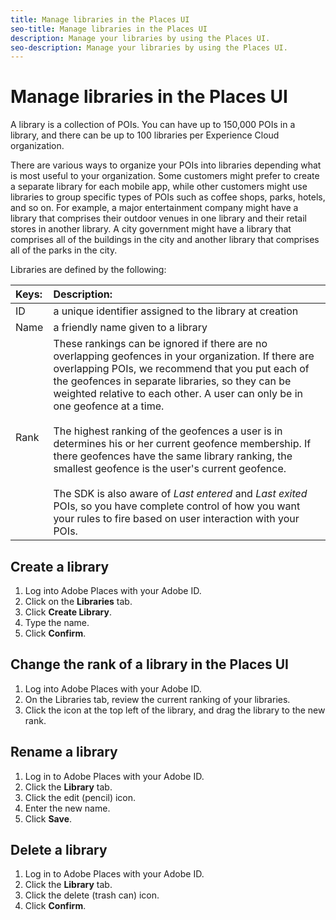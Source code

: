 ```yaml
---
title: Manage libraries in the Places UI
seo-title: Manage libraries in the Places UI
description: Manage your libraries by using the Places UI.
seo-description: Manage your libraries by using the Places UI.
---
```


# Manage libraries in the Places UI

A library is a collection of POIs. You can have up to 150,000 POIs in a library, and there can be up to 100 libraries per Experience Cloud organization.  

There are various ways to organize your POIs into libraries depending what is most useful to your organization. Some customers might prefer to create a separate library for each mobile app, while other customers might use libraries to group specific types of POIs such as coffee shops, parks, hotels, and so on. For example, a major entertainment company might have a library that comprises their outdoor venues in one library and their retail stores in another library. A city government might have a library that comprises all of the buildings in the city and another library that comprises all of the parks in the city.  

Libraries are defined by the following:

| Keys: | Description: |
| :--- | :--- |
| ID | a unique identifier assigned to the library at creation |
| Name | a friendly name given to a library |
| Rank | These rankings can be ignored if there are no overlapping geofences in your organization. If there are overlapping POIs, we recommend that you put each of the geofences in separate libraries, so they can be weighted relative to each other. A user can only be in one geofence at a time. <br><br>The highest ranking of the geofences a user is in determines his or her current geofence membership. If there geofences have the same library ranking, the smallest geofence is the user's current geofence. <br><br>The SDK is also aware of *Last entered* and *Last exited* POIs, so you have complete control of how you want your rules to fire based on user interaction with your POIs. |

## Create a library

1. Log into Adobe Places with your Adobe ID.
2. Click on the **Libraries** tab.
3. Click **Create Library**.
4. Type the name.
5. Click **Confirm**.

## Change the rank of a library in the Places UI

1. Log into Adobe Places with your Adobe ID.
2. On the Libraries tab, review the current ranking of your libraries.
3. Click the icon at the top left of the library, and drag the library to the new rank. 

## Rename a library

1. Log in to Adobe Places with your Adobe ID.
2. Click the **Library** tab.
3. Click the edit \(pencil\) icon.
4. Enter the new name.
5. Click **Save**.

## Delete a library

1. Log in to Adobe Places with your Adobe ID.
2. Click the **Library** tab.
3. Click the delete \(trash can\) icon.
4. Click **Confirm**.


